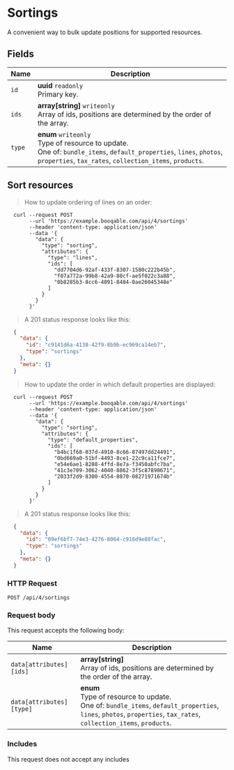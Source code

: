 # Sortings

A convenient way to bulk update positions for supported resources.

## Fields

 Name | Description
-- | --
`id` | **uuid** `readonly`<br>Primary key.
`ids` | **array[string]** `writeonly`<br>Array of ids, positions are determined by the order of the array.
`type` | **enum** `writeonly`<br>Type of resource to update.<br>One of: `bundle_items`, `default_properties`, `lines`, `photos`, `properties`, `tax_rates`, `collection_items`, `products`.


## Sort resources


> How to update ordering of lines on an order:

```shell
  curl --request POST
       --url 'https://example.booqable.com/api/4/sortings'
       --header 'content-type: application/json'
       --data '{
         "data": {
           "type": "sorting",
           "attributes": {
             "type": "lines",
             "ids": [
               "dd7704d6-92af-433f-8307-1580c222b45b",
               "f07a772a-99b8-42a9-80cf-ae5f022c3a88",
               "0b8285b3-8cc6-4091-8484-0ae26045348e"
             ]
           }
         }
       }'
```

> A 201 status response looks like this:

```json
  {
    "data": {
      "id": "c9141d6a-4138-42f9-8b9b-ec969ca14eb7",
      "type": "sortings"
    },
    "meta": {}
  }
```

> How to update the order in which default properties are displayed:

```shell
  curl --request POST
       --url 'https://example.booqable.com/api/4/sortings'
       --header 'content-type: application/json'
       --data '{
         "data": {
           "type": "sorting",
           "attributes": {
             "type": "default_properties",
             "ids": [
               "b4bc1f68-037d-4910-8c66-87497dd24491",
               "0bd669a0-51bf-4493-8ce1-22c9ca11fce7",
               "e54e6ae1-8288-4ffd-8e7a-f3450abfc7ba",
               "41c3e709-3062-4040-8862-3f5c87890671",
               "2033f2d9-8300-4554-8070-08271971674b"
             ]
           }
         }
       }'
```

> A 201 status response looks like this:

```json
  {
    "data": {
      "id": "09ef6bf7-74e3-4276-8064-c916d9e88fac",
      "type": "sortings"
    },
    "meta": {}
  }
```

### HTTP Request

`POST /api/4/sortings`

### Request body

This request accepts the following body:

Name | Description
-- | --
`data[attributes][ids]` | **array[string]** <br>Array of ids, positions are determined by the order of the array.
`data[attributes][type]` | **enum** <br>Type of resource to update.<br>One of: `bundle_items`, `default_properties`, `lines`, `photos`, `properties`, `tax_rates`, `collection_items`, `products`.


### Includes

This request does not accept any includes